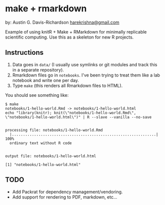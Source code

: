 # make + rmarkdown

by: Austin G. Davis-Richardson <harekrishna@gmail.com>

Example of using knitR + Make + RMarkdown for minimally replicable scientific
computing. Use this as a skeleton for new R projects.

## Instructions

1. Data goes in `data/` (I usually use symlinks or git modules and track this in
   a separate repository).
2. Rmarkdown files go in `notebooks`. I've been trying to treat them like a lab
   notebook and write one per day.
3. Type `make` (this renders all Rmarkdown files to HTML).

You should see something like:

```
$ make
notebooks/1-hello-world.Rmd -> notebooks/1-hello-world.html
echo "library(knitr); knit(\"notebooks/1-hello-world.Rmd\", \"notebooks/1-hello-world.html\")" | R --slave --vanilla --no-save


processing file: notebooks/1-hello-world.Rmd
  |.................................................................| 100%
  ordinary text without R code


output file: notebooks/1-hello-world.html

[1] "notebooks/1-hello-world.html"
```

## TODO

- Add Packrat for dependency management/vendoring.
- Add support for rendering to PDF, markdown, etc...
